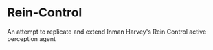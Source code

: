 # Rein-Control
An attempt to replicate and extend Inman Harvey's Rein Control active perception agent
